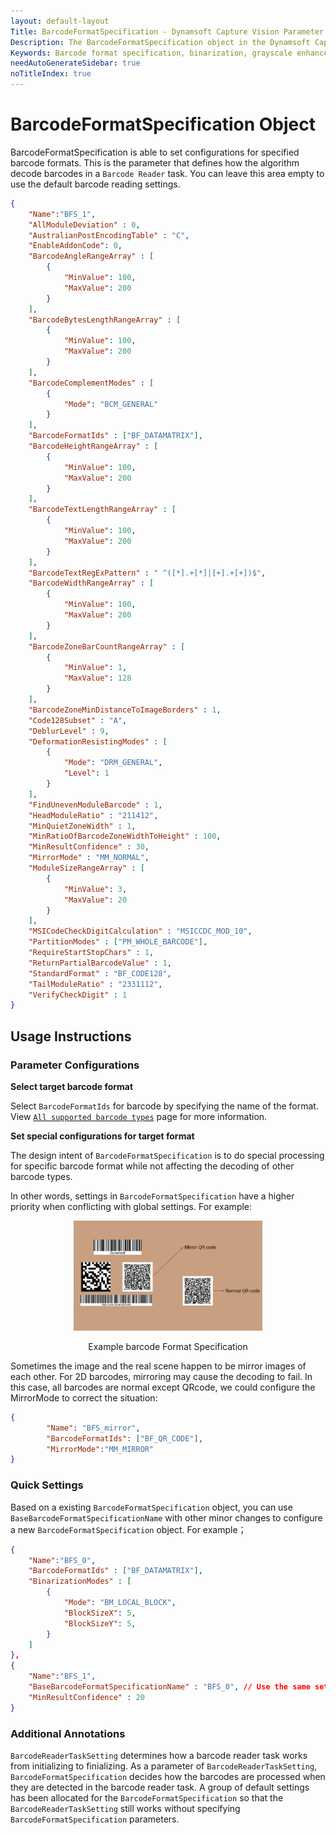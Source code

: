 ```yaml
---
layout: default-layout
Title: BarcodeFormatSpecification - Dynamsoft Capture Vision Parameter File
Description: The BarcodeFormatSpecification object in the Dynamsoft Capture Vision Parameter File defines how barcodes will be processed.
Keywords: Barcode format specification, binarization, grayscale enhancement, character normalization
needAutoGenerateSidebar: true
noTitleIndex: true
---
```


# BarcodeFormatSpecification Object

BarcodeFormatSpecification is able to set configurations for specified barcode formats. This is the parameter that defines how the algorithm decode barcodes in a `Barcode Reader` task. You can leave this area empty to use the default barcode reading settings.

```json
{
    "Name":"BFS_1",
    "AllModuleDeviation" : 0,
    "AustralianPostEncodingTable" : "C",
    "EnableAddonCode": 0, 
    "BarcodeAngleRangeArray" : [
        {
            "MinValue": 100,
            "MaxValue": 200
        }
    ],
    "BarcodeBytesLengthRangeArray" : [
        {
            "MinValue": 100,
            "MaxValue": 200
        }
    ],
    "BarcodeComplementModes" : [
        {
            "Mode": "BCM_GENERAL" 
        }
    ],
    "BarcodeFormatIds" : ["BF_DATAMATRIX"],
    "BarcodeHeightRangeArray" : [
        {
            "MinValue": 100,
            "MaxValue": 200
        }
    ],
    "BarcodeTextLengthRangeArray" : [
        {
            "MinValue": 100,
            "MaxValue": 200
        }
    ],
    "BarcodeTextRegExPattern" : " ^([*].+[*]|[+].+[+])$",
    "BarcodeWidthRangeArray" : [
        {
            "MinValue": 100,
            "MaxValue": 200
        }
    ],
    "BarcodeZoneBarCountRangeArray" : [
        {
            "MinValue": 1,
            "MaxValue": 128
        }
    ],
    "BarcodeZoneMinDistanceToImageBorders" : 1,
    "Code128Subset" : "A",
    "DeblurLevel" : 9,
    "DeformationResistingModes" : [
        {
            "Mode": "DRM_GENERAL", 
            "Level": 1
        }
    ],
    "FindUnevenModuleBarcode" : 1,
    "HeadModuleRatio" : "211412",
    "MinQuietZoneWidth" : 1,
    "MinRatioOfBarcodeZoneWidthToHeight" : 100,
    "MinResultConfidence" : 30,
    "MirrorMode" : "MM_NORMAL",
    "ModuleSizeRangeArray" : [
        {
            "MinValue": 3,
            "MaxValue": 20
        }
    ],
    "MSICodeCheckDigitCalculation" : "MSICCDC_MOD_10",
    "PartitionModes" : ["PM_WHOLE_BARCODE"],
    "RequireStartStopChars" : 1,
    "ReturnPartialBarcodeValue" : 1,
    "StandardFormat" : "BF_CODE128",
    "TailModuleRatio" : "2331112",
    "VerifyCheckDigit" : 1
}
```


## Usage Instructions

### Parameter Configurations

**Select target barcode format**

Select `BarcodeFormatIds` for barcode by specifying the name of the format. View [`All supported barcode types`](character-model-array.md) page for more information.

**Set special configurations for target format**

The design intent of `BarcodeFormatSpecification` is to do special processing for specific barcode format while not affecting the decoding of other barcode types.

In other words, settings in `BarcodeFormatSpecification` have a higher priority when conflicting with global settings. For example:

<div align="center">
   <p><img src="../assets/example-barcode-format-specification.png" alt="barcode-format-specification" width="60%" /></p>
   Example barcode Format Specification
</div>

Sometimes the image and the real scene happen to be mirror images of each other. For 2D barcodes, mirroring may cause the decoding to fail. In this case, all barcodes are normal except QRcode, we could configure the MirrorMode to correct the situation:

```json
{
        "Name": "BFS_mirror", 
        "BarcodeFormatIds": ["BF_QR_CODE"], 
        "MirrorMode":"MM_MIRROR"
}
```

### Quick Settings

Based on a existing `BarcodeFormatSpecification` object, you can use `BaseBarcodeFormatSpecificationName` with other minor changes to configure a new `BarcodeFormatSpecification` object. For example；

```json
{
    "Name":"BFS_0",
    "BarcodeFormatIds" : ["BF_DATAMATRIX"],
    "BinarizationModes" : [
        {
            "Mode": "BM_LOCAL_BLOCK",
            "BlockSizeX": 5,
            "BlockSizeY": 5,
        }
    ]
},
{
    "Name":"BFS_1",    
    "BaseBarcodeFormatSpecificationName" : "BFS_0", // Use the same settings with BR_0 but add some changes.
    "MinResultConfidence" : 20
}
```

### Additional Annotations

`BarcodeReaderTaskSetting` determines how a barcode reader task works from initializing to finializing. As a parameter of `BarcodeReaderTaskSetting`, `BarcodeFormatSpecification` decides how the barcodes are processed when they are detected in the barcode reader task. A group of default settings has been allocated for the `BarcodeFormatSpecification` so that the `BarcodeReaderTaskSetting` still works without specifying `BarcodeFormatSpecification` parameters.